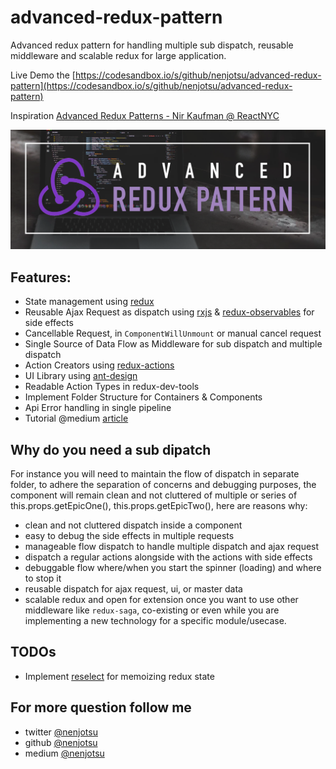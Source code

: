 # advanced-redux-pattern

Advanced redux pattern for handling multiple sub dispatch, reusable middleware and scalable redux for large application.

Live Demo the [https://codesandbox.io/s/github/nenjotsu/advanced-redux-pattern](https://codesandbox.io/s/github/nenjotsu/advanced-redux-pattern)

Inspiration [Advanced Redux Patterns - Nir Kaufman @ ReactNYC](https://youtu.be/JUuic7mEs-s)

![alt text](./redux.png "Advanced Redux Pattern")

## Features:
- State management using [redux](https://redux.js.org/)
- Reusable Ajax Request as dispatch using [rxjs](https://github.com/ReactiveX/rxjs) & [redux-observables](https://redux-observable.js.org/) for side effects
- Cancellable Request, in `ComponentWillUnmount` or manual cancel request
- Single Source of Data Flow as Middleware for sub dispatch and multiple dispatch
- Action Creators using [redux-actions](https://github.com/redux-utilities/redux-actions)
- UI Library using [ant-design](https://ant.design/)
- Readable Action Types in redux-dev-tools 
- Implement Folder Structure for Containers & Components
- Api Error handling in single pipeline
- Tutorial @medium [article](https://medium.com/@nenjotsu/scalable-redux-advanced-pattern-with-reactjs-c56ea97245f)

## Why do you need a sub dipatch
For instance you will need to maintain the flow of dispatch in separate folder, to adhere the separation of concerns and debugging purposes, the component will remain clean and not cluttered of multiple or series of this.props.getEpicOne(), this.props.getEpicTwo(), here are reasons why:
  - clean and not cluttered dispatch inside a component
  - easy to debug the side effects in multiple requests
  - manageable flow dispatch to handle multiple dispatch and ajax request
  - dispatch a regular actions alongside with the actions with side effects
  - debuggable flow where/when you start the spinner (loading) and where to stop it
  - reusable dispatch for ajax request, ui, or master data
  - scalable redux and open for extension once you want to use other middleware like `redux-saga`, co-existing or even while you are implementing a new technology for a specific module/usecase.

## TODOs
- Implement [reselect](https://github.com/reduxjs/reselect) for memoizing redux state

## For more question follow me
- twitter [@nenjotsu](https://twitter.com/nenjotsu)
- github [@nenjotsu](https://github.com/nenjotsu)
- medium [@nenjotsu](https://medium.com/@nenjotsu)

